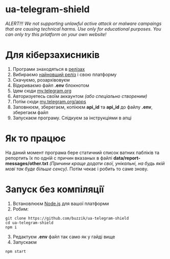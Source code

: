 # ua-telegram-shield
*ALERT!!! We not supporting unlawful active attack or malware campaings that are causing technical harms. Use only for educational purposes. You can only try this prlatform on your own website!*

# Для кіберзахисників
1. Програми знаходяться в [релізах](https://github.com/buzzik/ua-telegram-shield/releases)
2. Вибираємо [найновший реліз](https://github.com/buzzik/ua-telegram-shield/releases/latest) і свою платформу
3. Скачуємо, розархівовуєм
4. Відкриваємо файл **.env** блокнотом
5. Iдем сюди [my.telegram.org](https://my.telegram.org/)
6. Авторизуетесь своїм аккаунтом *(або спеціально створеним)*
7. Потiм сюди [my.telegram.org/apps](https://my.telegram.org/apps)
8. Заповнюєм, зберегаєм, копiюєм **api_id**  та **api_id**  до файлу **.env**, зберегаєм файл
9. Запускаєм програму. Слiдкуєм за iнструкцiями в апцi

# Як то працює
На даний момент програма бере статичний список ватних паблiкiв та репортить їх по однiй с причин вказаных в файлi **data/report-messages/other.txt**
*(Причини краще додати свої, унiкальнi, на будь якiй мовi так буде бiльше сенсу)*.
Потiм чекає i робить то саме знову.

# Запуск без компiляцiї
1. Встановлюєм [Node.js](https://nodejs.org/en/) для вашої платформи
2. Робим:
```
git clone https://github.com/buzzik/ua-telegram-shield
cd ua-telegram-shield
npm i
```
3. Редактуєм **.env** файл так само як у гайдi вище
4. Запускаєм
```
npm start
```